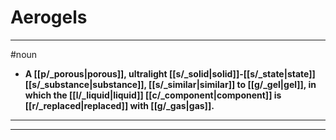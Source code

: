 # Aerogels
---
#noun
- **A [[p/_porous|porous]], ultralight [[s/_solid|solid]]-[[s/_state|state]] [[s/_substance|substance]], [[s/_similar|similar]] to [[g/_gel|gel]], in which the [[l/_liquid|liquid]] [[c/_component|component]] is [[r/_replaced|replaced]] with [[g/_gas|gas]].**
---
---
